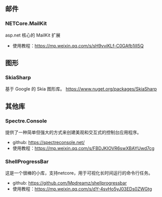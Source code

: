 ## 邮件

### NETCore.MailKit
asp.net 核心的 MailKit 扩展
 
- 使用教程：https://mp.weixin.qq.com/s/sH9vviKLf-C0GAfb1ilI5Q

## 图形

### SkiaSharp
基于 Google 的 Skia 图形库。
https://www.nuget.org/packages/SkiaSharp


## 其他库

 
### Spectre.Console
提供了一种简单但强大的方式来创建美观和交互式的控制台应用程序。

- github: https://spectreconsole.net/
- 使用教程：https://mp.weixin.qq.com/s/FBDJKIOVR6swXBAYUwd7cg

### ShellProgressBar

这是一个很棒的小库，支持netcore，用于可视化长时间运行的命令行任务。

- github: https://github.com/Mpdreamz/shellprogressbar
- 使用教程：https://mp.weixin.qq.com/s/dY-4svHo5yJ03EDs0ZWGtg